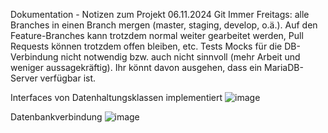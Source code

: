 Dokumentation - Notizen zum Projekt
06.11.2024
Git
Immer Freitags: alle Branches in einen Branch mergen (master, staging, develop, o.ä.).
Auf den Feature-Branches kann trotzdem normal weiter gearbeitet werden, Pull Requests können trotzdem offen bleiben, etc.
Tests
Mocks für die DB-Verbindung nicht notwendig bzw. auch nicht sinnvoll (mehr Arbeit und weniger aussagekräftig). Ihr könnt davon ausgehen, dass ein MariaDB-Server verfügbar ist.

Interfaces von Datenhaltungsklassen implementiert
![image](https://github.com/user-attachments/assets/be063961-792b-4444-9929-7b090abac106)

Datenbankverbindung
![image](https://github.com/user-attachments/assets/cdc66c73-3d6a-46a7-bd16-c153fe9ac45d)
